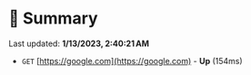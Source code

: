 # 📖 Summary
Last updated: **1/13/2023, 2:40:21 AM**

- `GET` [https://google.com](https://google.com) - **Up** (154ms)
